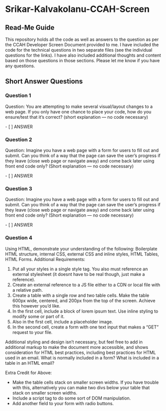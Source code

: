 # Srikar-Kalvakolanu-CCAH-Screen

## Read-Me Guide
<p>This repository holds all the code as well as answers to the question as per the CCAH Developer Screen Document provided to me. I have included the code for the technical questions in two separate files (see the individual questions for the links). I have also included additional thoughts and content based on those questions in those sections. Please let me know if you have any questions. 

## Short Answer Questions

### Question 1
<p>Question: You are attempting to make several visual/layout changes to a web page. If you only have one chance to place your code, how do you ensure/test that it’s correct? (short explanation — no code necessary)</p>
- [ ] ANSWER

### Question 2
<p>Question: Imagine you have a web page with a form for users to fill out and submit. Can you think of a way that the page can save the user’s progress if they leave (close web page or navigate away) and come back later using front end code only? (Short explanation — no code necessary)</p>
- [ ] ANSWER

### Question 3
<p>Question: Imagine you have a web page with a form for users to fill out and submit. Can you think of a way that the page can save the user’s progress if they leave (close web page or navigate away) and come back later using front end code only? (Short explanation — no code necessary)</p>
- [ ] ANSWER


### Question 4
<p>Using HTML, demonstrate your understanding of the following: Boilerplate HTML structure, internal CSS, external CSS and inline styles, HTML Tables, HTML Forms. Additional Requirements: </p>
<ol>
<li>Put all your styles in a single style tag. You also must reference an external stylesheet (it doesnt have to be real though, just make a reference).</li>
<li>Create an external reference to a JS file either to a CDN or local file with a relative path.</li>
<li>Create a table with a single row and two table cells. Make the table 600px wide, centered, and 200px from the top of the screen. Achieve this however you’d like.</li>
<li>In the first cell, include a block of lorem ipsum text. Use inline styling to modify some or part of it.
<li>Also in the first cell, include a placeholder image.</li>
<li>In the second cell, create a form with one text input that makes a “GET” request to your file.</li>
</ol>
<p>Additional styling and design isn’t necessary, but feel free to add in additional markup to make the document more accessible, and shows consideration for HTML best practices, including best practices for HTML used in an email. What is normally included in a form? What is included in a table in an HTML email?</p>

<p>Extra Credit for Above:</p>
<ul>
<li>Make the table cells stack on smaller screen widths. If you have trouble with this, alternatively you can make two divs below your table that stack on smaller screen widths.</li>
<li>Include a script tag to do some sort of DOM manipulation.</li>
<li>Add another field to your form with radio buttons.</li>
  </ul>
